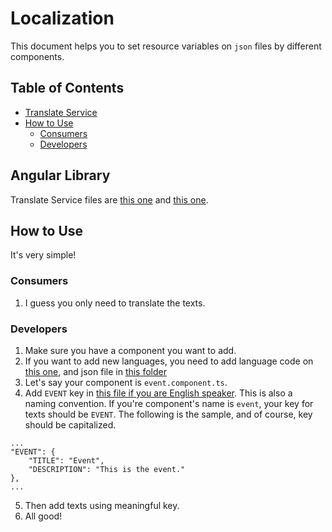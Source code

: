 # Localization
This document helps you to set resource variables on `json` files by different components.

## Table of Contents
- [Translate Service](#translate-service)
- [How to Use](#how-to-use)
    - [Consumers](#consumers)
    - [Developers](#developers)

## Angular Library
Translate Service files are [this one](../Spa/ClientApp/src/app/services/translate.service.ts) and [this one](../Spa/ClientApp/src/app/pipes/translate.pipe.ts).

## How to Use
It's very simple!
### Consumers
1. I guess you only need to translate the texts.

### Developers
1. Make sure you have a component you want to add.
2. If you want to add new languages, you need to add language code on [this one](../Spa/ClientApp/src/app/services/translate.service.ts), and json file in [this folder](../Spa/ClientApp/src/assets/i18n/)
3. Let's say your component is `event.component.ts`.
4. Add `EVENT` key in [this file if you are English speaker](../Spa/ClientApp/src/assets/i18n/en.json). This is also a naming convention. If you're component's name is `event`, your key for texts should be `EVENT`. The following is the sample, and of course, key should be capitalized.
```
...
"EVENT": {
    "TITLE": "Event",
    "DESCRIPTION": "This is the event."
},
...
```
5. Then add texts using meaningful key.
6. All good!